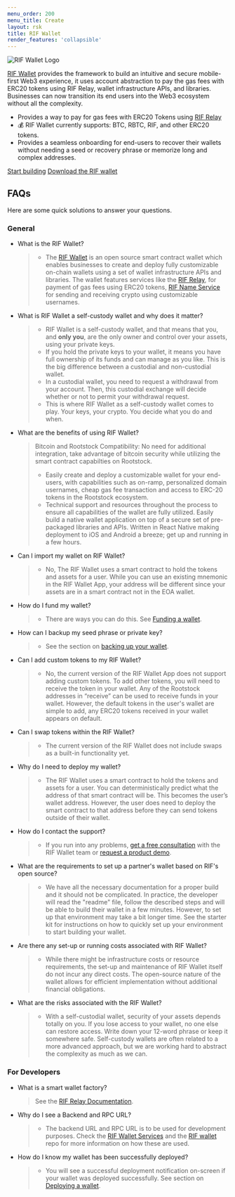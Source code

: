 ```yaml
---
menu_order: 200
menu_title: Create
layout: rsk
title: RIF Wallet
render_features: 'collapsible'
---
```


![RIF Wallet Logo](/assets/img/rif-wallet/logo-rif-wallet.png)

[RIF Wallet](https://rif.technology/rif-wallet/) provides the framework to build an intuitive and secure mobile-first Web3 experience, it uses account abstraction to pay the gas fees with ERC20 tokens using RIF Relay, wallet infrastructure APIs, and libraries. Businesses can now transition its end users into the Web3 ecosystem without all the complexity. 

- Provides a way to pay for gas fees with ERC20 Tokens using [RIF Relay](/rif/relay/)
- 💰 RIF Wallet currently supports: BTC, RBTC, RIF, and other ERC20 tokens. 
- Provides a seamless onboarding for end-users to recover their wallets without needing a seed or recovery phrase or memorize long and complex addresses.

<a href="/rif/wallet/dev-reference/" target="_blank" class="green-button">Start building</a>
<a href="https://rif.technology/rif-wallet/" target="_blank" class="green-button">Download the RIF wallet</a>

## FAQs

Here are some quick solutions to answer your questions.

### General

[](#top "collapsible")
- What is the RIF Wallet?
    > - The [RIF Wallet](https://rif.technology/rif-wallet/) is an open source smart contract wallet which enables businesses to create and deploy fully customizable on-chain wallets using a set of wallet infrastructure APIs and libraries. The wallet features services like the [RIF Relay](https://github.com/rsksmart/rif-relay), for payment of gas fees using ERC20 tokens, [RIF Name Service](https://github.com/rsksmart/rns-manager-react) for sending and receiving crypto using customizable usernames.
- What is RIF Wallet a self-custody wallet and why does it matter?
    > - RIF Wallet is a self-custody wallet, and that means that you, and **only you**, are the only owner and control over your assets, using your private keys. 
    > - If you hold the private keys to your wallet, it means you have full ownership of its funds and can manage as you like. This is the big difference between a custodial and non-custodial wallet. 
    > - In a custodial wallet, you need to request a withdrawal from your account. Then, this custodial exchange will decide whether or not to permit your withdrawal request. 
    > - This is where RIF Wallet as a self-custody wallet comes to play. Your keys, your crypto. You decide what you do and when. 
- What are the benefits of using  RIF Wallet?
    > Bitcoin and Rootstock Compatibility: No need for additional integration, take advantage of bitcoin security while utilizing the smart contract capabilties on Rootstock.
    > - Easily create and deploy a customizable wallet for your end-users, with capabilities such as on-ramp, personalized domain usernames, cheap gas fee transaction and access to ERC-20 tokens in the Rootstock ecosystem.
    > - Technical support and resources throughout the process to ensure all capabilities of the wallet are fully utilized.
    > Easily build a native wallet application on top of a secure set of pre-packaged libraries and APIs. Written in React Native making deployment to iOS and Android a breeze; get up and running in a few hours.
- Can I import my wallet on RIF Wallet?
    > - No, The RIF Wallet uses a smart contract to hold the tokens and assets for a user. While you can use an existing mnemonic in the RIF Wallet App, your address will be different since your assets are in a smart contract not in the EOA wallet.
- How do I fund my wallet?
    > - There are ways you can do this. See [Funding a wallet](/rif/wallet/user-guide/funding-a-wallet/).
- How can I backup my seed phrase or private key?
    > - See the section on [backing up your wallet](/rif/wallet/user-guide/wallet-backup/).
- Can I add custom tokens to my RIF Wallet?
    > - No, the current version of the RIF Wallet App does not support adding custom tokens. To add other tokens, you will need to receive the token in your wallet. Any of the Rootstock addresses in “receive” can be used to receive funds in your wallet. However, the default tokens in the user's wallet are simple to add, any ERC20 tokens received in your wallet appears on default. 
- Can I swap tokens within the RIF Wallet?
    > - The current version of the RIF Wallet does not include swaps as a built-in functionality yet. 
- Why do I need to deploy my wallet?
    > - The RIF Wallet uses a smart contract to hold the tokens and assets for a user. You can deterministically predict what the address of that smart contract will be. This becomes the user’s wallet address. However, the user does need to deploy the smart contract to that address before they can send tokens outside of their wallet. 
- How do I contact the support?
    > - If you run into any problems, [get a free consultation](https://rif.technology/rif-wallet/)  with the RIF Wallet team or [request a product demo](https://share.hsforms.com/1DkKk-EuxRq6BCv-HxmmOmg1noi4).
- What are the requirements to set up a partner's wallet based on RIF's open source? 
    > - We have all the necessary documentation for a proper build and it should not be complicated. In practice, the developer will read the "readme" file, follow the described steps and will be able to build their wallet in a few minutes. However, to set up that environment may take a bit longer time. See the starter kit for instructions on how to quickly set up your environment to start building your wallet.
- Are there any set-up or running costs associated with RIF Wallet?
    > - While there might be infrastructure costs or resource requirements, the set-up and maintenance of RIF Wallet itself do not incur any direct costs. The open-source nature of the wallet allows for efficient implementation without additional financial obligations. 
- What are the risks associated with the RIF Wallet? 
    > - With a self-custodial wallet, security of your assets depends totally on you. 
    If you lose access to your wallet, no one else can restore access. Write down your 12-word phrase or keep it somewhere safe. 
    Self-custody wallets are often related to a more advanced approach, but we are working hard to abstract the complexity as much as we can. 

### For Developers

[](#top "collapsible")
- What is a smart wallet factory?
    > See the [RIF Relay Documentation](/guides/rif-relay/smart-wallets/).
- Why do I see a Backend and RPC URL?
    > - The backend URL and RPC URL is to be used for development purposes. Check the [RIF Wallet Services](https://github.com/rsksmart/rif-wallet-services#readme) and the [RIF wallet](https://github.com/rsksmart/rif-wallet?tab=readme-ov-file#install-and-setup) repo for more information on how these are used.
- How do I know my wallet has been successfully deployed?
    > - You will see a successful deployment notification on-screen if your wallet was deployed successfully. See section on [Deploying a wallet](/rif/wallet/user-guide/deploy-a-wallet/).


